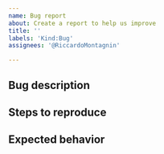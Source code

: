 ```yaml
---
name: Bug report
about: Create a report to help us improve
title: ''
labels: 'Kind:Bug'
assignees: '@RiccardoMontagnin'

---
```

<!-- < < < < < < < < < < < < < < < < < < < < < < < < < < < < < < < < < ☺ 
v                            ✰  Thanks for opening an issue! ✰    
v    Before smashing the submit button please review the template.
v    Please also ensure that this is not a duplicate issue :)  
☺ > > > > > > > > > > > > > > > > > > > > > > > > > > > > > > > > >  --> 

## Bug description
<!-- A clear and concise description of what the bug is. -->

## Steps to reproduce
<!-- Steps to reproduce the bug --> 

## Expected behavior
<!-- A clear and concise description of what you expected to happen. -->
